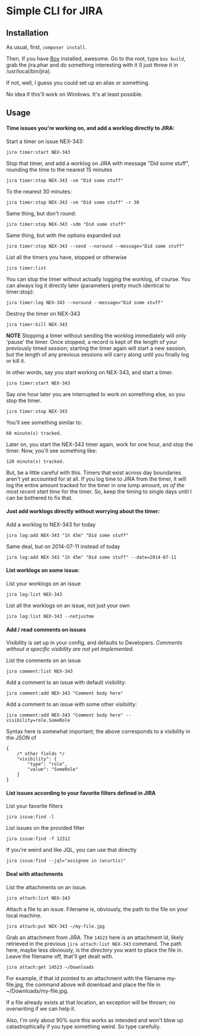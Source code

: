 Simple CLI for JIRA
===================
## Installation

As usual, first, `composer install`.

Then, If you have [Box](https://github.com/kherge/php-box) installed, awesome. Go to the root,
type `box build`, grab the jira.phar and do something interesting with it (I just throw it in
/usr/local/bin/jira).

If not, well, I guess you could set up an alias or something.

No idea if this'll work on Windows. It's at least possible.

## Usage

#### Time issues you're working on, and add a worklog directly to JIRA:

Start a timer on issue NEX-343:

    jira timer:start NEX-343

Stop that timer, and add a worklog on JIRA with message "Did some stuff", rounding the time to the nearest 15 minutes

    jira timer:stop NEX-343 -sm "Did some stuff"

To the nearest 30 minutes:

    jira timer:stop NEX-343 -sm "Did some stuff" -r 30

Same thing, but don't round:

    jira timer:stop NEX-343 -sdm "Did some stuff"

Same thing, but with the options expanded out

    jira timer:stop NEX-343 --send --noround --message="Did some stuff"

List all the timers you have, stopped or otherwise

    jira timer:list

You can stop the timer without actually logging the worklog, of course. You can always log it directly later
(parameters pretty much identical to timer:stop):

    jira timer:log NEX-343 --noround --message="Did some stuff"

Destroy the timer on NEX-343

    jira timer:kill NEX-343

**NOTE** Stopping a timer without sending the worklog immediately will only 'pause' the timer. Once stopped, a record is kept of the
length of your previously timed session; starting the timer again will start a new session, but the length of any previous sessions
will carry along until you finally log or kill it.

In other words, say you start working on NEX-343, and start a timer.

    jira timer:start NEX-343

Say one hour later you are interrupted to work on something else, so you stop the timer.

    jira timer:stop NEX-343

You'll see something similar to:

    60 minute(s) tracked.

Later on, you start the NEX-343 timer again, work for one hour, and stop the timer. Now, you'll see something like:

    120 minute(s) tracked.

But, be a little careful with this. Timers that exist across day boundaries aren't yet accounted for at all.
If you log time to JIRA from the timer, it will log the entire amount tracked for the timer in one lump amount,
*as of the most recent start time* for the timer. So, keep the timing to single days until I can be bothered
to fix that.

#### Just add worklogs directly without worrying about the timer:

Add a worklog to NEX-343 for today

    jira log:add NEX-343 "1h 45m" "Did some stuff"

Same deal, but on 2014-07-11 instead of today

    jira log:add NEX-343 "1h 45m" "Did some stuff" --date=2014-07-11

#### List worklogs on some issue:

List your worklogs on an issue

    jira log:list NEX-343

List all the worklogs on an issue, not just your own

    jira log:list NEX-343 --notjustme
   
#### Add / read comments on issues 

Visibility is set up in your config, and defaults to Developers. *Comments without a specific visibility are not yet implemented.*
 
List the comments on an issue 

    jira comment:list NEX-343

Add a comment to an issue with default visibility:

    jira comment:add NEX-343 "Comment body here"

Add a comment to an issue with some other visibility:

    jira comment:add NEX-343 "Comment body here" --visibility=role.SomeRole

Syntax here is somewhat important; the above corresponds to a visibility in the JSON of

    {
        /* other fields */
        "visibility": {
            "type": "role",
            "value": "SomeRole"
        }
    }

#### List issues according to your favorite filters defined in JIRA

List your favorite filters

    jira issue:find -l

List issues on the provided filter

    jira issue:find -f 12312

If you're weird and like JQL, you can use that directly

    jira issue:find --jql="assignee in (wcurtis)"

#### Deal with attachments

List the attachments on an issue.

    jira attach:list NEX-343

Attach a file to an issue. Filename is, obviously, the path to the file on your local machine.

    jira attach:put NEX-343 ~/my-file.jpg

Grab an attachment from JIRA. The `14523` here is an attachment id, likely retrieved in the previous
`jira attach:list NEX-343` command. The path here, maybe less obviously, is the *directory* you want to place the
file in. Leave the filename off, that'll get dealt with.

    jira attach:get 14523 ~/Downloads

For example, if that id pointed to an attachment with the filename my-file.jpg, the command above will download
and place the file in ~/Downloads/my-file.jpg.

If a file already exists at that location, an exception will be thrown; no overwriting if we can help it.

Also, I'm only about 90% sure this works as intended and won't blow up catastrophically if you type something
weird. So type carefully.

